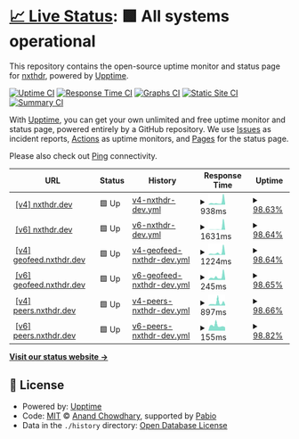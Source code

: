 # [📈 Live Status](https://nxthdr.github.io/upptime): <!--live status--> **🟩 All systems operational**

This repository contains the open-source uptime monitor and status page for [nxthdr](https://nxthdr.dev), powered by [Upptime](https://github.com/upptime/upptime).

[![Uptime CI](https://github.com/nxthdr/upptime/workflows/Uptime%20CI/badge.svg)](https://github.com/nxthdr/upptime/actions?query=workflow%3A%22Uptime+CI%22)
[![Response Time CI](https://github.com/nxthdr/upptime/workflows/Response%20Time%20CI/badge.svg)](https://github.com/nxthdr/upptime/actions?query=workflow%3A%22Response+Time+CI%22)
[![Graphs CI](https://github.com/nxthdr/upptime/workflows/Graphs%20CI/badge.svg)](https://github.com/nxthdr/upptime/actions?query=workflow%3A%22Graphs+CI%22)
[![Static Site CI](https://github.com/nxthdr/upptime/workflows/Static%20Site%20CI/badge.svg)](https://github.com/nxthdr/upptime/actions?query=workflow%3A%22Static+Site+CI%22)
[![Summary CI](https://github.com/nxthdr/upptime/workflows/Summary%20CI/badge.svg)](https://github.com/nxthdr/upptime/actions?query=workflow%3A%22Summary+CI%22)

With [Upptime](https://upptime.js.org), you can get your own unlimited and free uptime monitor and status page, powered entirely by a GitHub repository. We use [Issues](https://github.com/nxthdr/upptime/issues) as incident reports, [Actions](https://github.com/nxthdr/upptime/actions) as uptime monitors, and [Pages](https://nxthdr.github.io/upptime) for the status page.

Please also check out [Ping](https://stats.uptimerobot.com/7aSyrqWaj9) connectivity.

<!--start: status pages-->
<!-- This summary is generated by Upptime (https://github.com/upptime/upptime) -->
<!-- Do not edit this manually, your changes will be overwritten -->
<!-- prettier-ignore -->
| URL | Status | History | Response Time | Uptime |
| --- | ------ | ------- | ------------- | ------ |
| <img alt="" src="https://icons.duckduckgo.com/ip3/nxthdr.dev.ico" height="13"> [[v4] nxthdr.dev](https://nxthdr.dev) | 🟩 Up | [v4-nxthdr-dev.yml](https://github.com/nxthdr/upptime/commits/HEAD/history/v4-nxthdr-dev.yml) | <details><summary><img alt="Response time graph" src="./graphs/v4-nxthdr-dev/response-time-week.png" height="20"> 938ms</summary><br><a href="https://nxthdr.github.io/upptime/history/v4-nxthdr-dev"><img alt="Response time 708" src="https://img.shields.io/endpoint?url=https%3A%2F%2Fraw.githubusercontent.com%2Fnxthdr%2Fupptime%2FHEAD%2Fapi%2Fv4-nxthdr-dev%2Fresponse-time.json"></a><br><a href="https://nxthdr.github.io/upptime/history/v4-nxthdr-dev"><img alt="24-hour response time 387" src="https://img.shields.io/endpoint?url=https%3A%2F%2Fraw.githubusercontent.com%2Fnxthdr%2Fupptime%2FHEAD%2Fapi%2Fv4-nxthdr-dev%2Fresponse-time-day.json"></a><br><a href="https://nxthdr.github.io/upptime/history/v4-nxthdr-dev"><img alt="7-day response time 938" src="https://img.shields.io/endpoint?url=https%3A%2F%2Fraw.githubusercontent.com%2Fnxthdr%2Fupptime%2FHEAD%2Fapi%2Fv4-nxthdr-dev%2Fresponse-time-week.json"></a><br><a href="https://nxthdr.github.io/upptime/history/v4-nxthdr-dev"><img alt="30-day response time 804" src="https://img.shields.io/endpoint?url=https%3A%2F%2Fraw.githubusercontent.com%2Fnxthdr%2Fupptime%2FHEAD%2Fapi%2Fv4-nxthdr-dev%2Fresponse-time-month.json"></a><br><a href="https://nxthdr.github.io/upptime/history/v4-nxthdr-dev"><img alt="1-year response time 708" src="https://img.shields.io/endpoint?url=https%3A%2F%2Fraw.githubusercontent.com%2Fnxthdr%2Fupptime%2FHEAD%2Fapi%2Fv4-nxthdr-dev%2Fresponse-time-year.json"></a></details> | <details><summary><a href="https://nxthdr.github.io/upptime/history/v4-nxthdr-dev">98.63%</a></summary><a href="https://nxthdr.github.io/upptime/history/v4-nxthdr-dev"><img alt="All-time uptime 99.75%" src="https://img.shields.io/endpoint?url=https%3A%2F%2Fraw.githubusercontent.com%2Fnxthdr%2Fupptime%2FHEAD%2Fapi%2Fv4-nxthdr-dev%2Fuptime.json"></a><br><a href="https://nxthdr.github.io/upptime/history/v4-nxthdr-dev"><img alt="24-hour uptime 100.00%" src="https://img.shields.io/endpoint?url=https%3A%2F%2Fraw.githubusercontent.com%2Fnxthdr%2Fupptime%2FHEAD%2Fapi%2Fv4-nxthdr-dev%2Fuptime-day.json"></a><br><a href="https://nxthdr.github.io/upptime/history/v4-nxthdr-dev"><img alt="7-day uptime 98.63%" src="https://img.shields.io/endpoint?url=https%3A%2F%2Fraw.githubusercontent.com%2Fnxthdr%2Fupptime%2FHEAD%2Fapi%2Fv4-nxthdr-dev%2Fuptime-week.json"></a><br><a href="https://nxthdr.github.io/upptime/history/v4-nxthdr-dev"><img alt="30-day uptime 99.46%" src="https://img.shields.io/endpoint?url=https%3A%2F%2Fraw.githubusercontent.com%2Fnxthdr%2Fupptime%2FHEAD%2Fapi%2Fv4-nxthdr-dev%2Fuptime-month.json"></a><br><a href="https://nxthdr.github.io/upptime/history/v4-nxthdr-dev"><img alt="1-year uptime 99.75%" src="https://img.shields.io/endpoint?url=https%3A%2F%2Fraw.githubusercontent.com%2Fnxthdr%2Fupptime%2FHEAD%2Fapi%2Fv4-nxthdr-dev%2Fuptime-year.json"></a></details>
| <img alt="" src="https://icons.duckduckgo.com/ip3/nxthdr.dev.ico" height="13"> [[v6] nxthdr.dev](https://nxthdr.dev) | 🟩 Up | [v6-nxthdr-dev.yml](https://github.com/nxthdr/upptime/commits/HEAD/history/v6-nxthdr-dev.yml) | <details><summary><img alt="Response time graph" src="./graphs/v6-nxthdr-dev/response-time-week.png" height="20"> 1631ms</summary><br><a href="https://nxthdr.github.io/upptime/history/v6-nxthdr-dev"><img alt="Response time 376" src="https://img.shields.io/endpoint?url=https%3A%2F%2Fraw.githubusercontent.com%2Fnxthdr%2Fupptime%2FHEAD%2Fapi%2Fv6-nxthdr-dev%2Fresponse-time.json"></a><br><a href="https://nxthdr.github.io/upptime/history/v6-nxthdr-dev"><img alt="24-hour response time 126" src="https://img.shields.io/endpoint?url=https%3A%2F%2Fraw.githubusercontent.com%2Fnxthdr%2Fupptime%2FHEAD%2Fapi%2Fv6-nxthdr-dev%2Fresponse-time-day.json"></a><br><a href="https://nxthdr.github.io/upptime/history/v6-nxthdr-dev"><img alt="7-day response time 1631" src="https://img.shields.io/endpoint?url=https%3A%2F%2Fraw.githubusercontent.com%2Fnxthdr%2Fupptime%2FHEAD%2Fapi%2Fv6-nxthdr-dev%2Fresponse-time-week.json"></a><br><a href="https://nxthdr.github.io/upptime/history/v6-nxthdr-dev"><img alt="30-day response time 704" src="https://img.shields.io/endpoint?url=https%3A%2F%2Fraw.githubusercontent.com%2Fnxthdr%2Fupptime%2FHEAD%2Fapi%2Fv6-nxthdr-dev%2Fresponse-time-month.json"></a><br><a href="https://nxthdr.github.io/upptime/history/v6-nxthdr-dev"><img alt="1-year response time 376" src="https://img.shields.io/endpoint?url=https%3A%2F%2Fraw.githubusercontent.com%2Fnxthdr%2Fupptime%2FHEAD%2Fapi%2Fv6-nxthdr-dev%2Fresponse-time-year.json"></a></details> | <details><summary><a href="https://nxthdr.github.io/upptime/history/v6-nxthdr-dev">98.64%</a></summary><a href="https://nxthdr.github.io/upptime/history/v6-nxthdr-dev"><img alt="All-time uptime 99.76%" src="https://img.shields.io/endpoint?url=https%3A%2F%2Fraw.githubusercontent.com%2Fnxthdr%2Fupptime%2FHEAD%2Fapi%2Fv6-nxthdr-dev%2Fuptime.json"></a><br><a href="https://nxthdr.github.io/upptime/history/v6-nxthdr-dev"><img alt="24-hour uptime 100.00%" src="https://img.shields.io/endpoint?url=https%3A%2F%2Fraw.githubusercontent.com%2Fnxthdr%2Fupptime%2FHEAD%2Fapi%2Fv6-nxthdr-dev%2Fuptime-day.json"></a><br><a href="https://nxthdr.github.io/upptime/history/v6-nxthdr-dev"><img alt="7-day uptime 98.64%" src="https://img.shields.io/endpoint?url=https%3A%2F%2Fraw.githubusercontent.com%2Fnxthdr%2Fupptime%2FHEAD%2Fapi%2Fv6-nxthdr-dev%2Fuptime-week.json"></a><br><a href="https://nxthdr.github.io/upptime/history/v6-nxthdr-dev"><img alt="30-day uptime 99.46%" src="https://img.shields.io/endpoint?url=https%3A%2F%2Fraw.githubusercontent.com%2Fnxthdr%2Fupptime%2FHEAD%2Fapi%2Fv6-nxthdr-dev%2Fuptime-month.json"></a><br><a href="https://nxthdr.github.io/upptime/history/v6-nxthdr-dev"><img alt="1-year uptime 99.76%" src="https://img.shields.io/endpoint?url=https%3A%2F%2Fraw.githubusercontent.com%2Fnxthdr%2Fupptime%2FHEAD%2Fapi%2Fv6-nxthdr-dev%2Fuptime-year.json"></a></details>
| <img alt="" src="https://icons.duckduckgo.com/ip3/geofeed.nxthdr.dev.ico" height="13"> [[v4] geofeed.nxthdr.dev](https://geofeed.nxthdr.dev) | 🟩 Up | [v4-geofeed-nxthdr-dev.yml](https://github.com/nxthdr/upptime/commits/HEAD/history/v4-geofeed-nxthdr-dev.yml) | <details><summary><img alt="Response time graph" src="./graphs/v4-geofeed-nxthdr-dev/response-time-week.png" height="20"> 1224ms</summary><br><a href="https://nxthdr.github.io/upptime/history/v4-geofeed-nxthdr-dev"><img alt="Response time 603" src="https://img.shields.io/endpoint?url=https%3A%2F%2Fraw.githubusercontent.com%2Fnxthdr%2Fupptime%2FHEAD%2Fapi%2Fv4-geofeed-nxthdr-dev%2Fresponse-time.json"></a><br><a href="https://nxthdr.github.io/upptime/history/v4-geofeed-nxthdr-dev"><img alt="24-hour response time 483" src="https://img.shields.io/endpoint?url=https%3A%2F%2Fraw.githubusercontent.com%2Fnxthdr%2Fupptime%2FHEAD%2Fapi%2Fv4-geofeed-nxthdr-dev%2Fresponse-time-day.json"></a><br><a href="https://nxthdr.github.io/upptime/history/v4-geofeed-nxthdr-dev"><img alt="7-day response time 1224" src="https://img.shields.io/endpoint?url=https%3A%2F%2Fraw.githubusercontent.com%2Fnxthdr%2Fupptime%2FHEAD%2Fapi%2Fv4-geofeed-nxthdr-dev%2Fresponse-time-week.json"></a><br><a href="https://nxthdr.github.io/upptime/history/v4-geofeed-nxthdr-dev"><img alt="30-day response time 744" src="https://img.shields.io/endpoint?url=https%3A%2F%2Fraw.githubusercontent.com%2Fnxthdr%2Fupptime%2FHEAD%2Fapi%2Fv4-geofeed-nxthdr-dev%2Fresponse-time-month.json"></a><br><a href="https://nxthdr.github.io/upptime/history/v4-geofeed-nxthdr-dev"><img alt="1-year response time 603" src="https://img.shields.io/endpoint?url=https%3A%2F%2Fraw.githubusercontent.com%2Fnxthdr%2Fupptime%2FHEAD%2Fapi%2Fv4-geofeed-nxthdr-dev%2Fresponse-time-year.json"></a></details> | <details><summary><a href="https://nxthdr.github.io/upptime/history/v4-geofeed-nxthdr-dev">98.64%</a></summary><a href="https://nxthdr.github.io/upptime/history/v4-geofeed-nxthdr-dev"><img alt="All-time uptime 99.80%" src="https://img.shields.io/endpoint?url=https%3A%2F%2Fraw.githubusercontent.com%2Fnxthdr%2Fupptime%2FHEAD%2Fapi%2Fv4-geofeed-nxthdr-dev%2Fuptime.json"></a><br><a href="https://nxthdr.github.io/upptime/history/v4-geofeed-nxthdr-dev"><img alt="24-hour uptime 100.00%" src="https://img.shields.io/endpoint?url=https%3A%2F%2Fraw.githubusercontent.com%2Fnxthdr%2Fupptime%2FHEAD%2Fapi%2Fv4-geofeed-nxthdr-dev%2Fuptime-day.json"></a><br><a href="https://nxthdr.github.io/upptime/history/v4-geofeed-nxthdr-dev"><img alt="7-day uptime 98.64%" src="https://img.shields.io/endpoint?url=https%3A%2F%2Fraw.githubusercontent.com%2Fnxthdr%2Fupptime%2FHEAD%2Fapi%2Fv4-geofeed-nxthdr-dev%2Fuptime-week.json"></a><br><a href="https://nxthdr.github.io/upptime/history/v4-geofeed-nxthdr-dev"><img alt="30-day uptime 99.60%" src="https://img.shields.io/endpoint?url=https%3A%2F%2Fraw.githubusercontent.com%2Fnxthdr%2Fupptime%2FHEAD%2Fapi%2Fv4-geofeed-nxthdr-dev%2Fuptime-month.json"></a><br><a href="https://nxthdr.github.io/upptime/history/v4-geofeed-nxthdr-dev"><img alt="1-year uptime 99.80%" src="https://img.shields.io/endpoint?url=https%3A%2F%2Fraw.githubusercontent.com%2Fnxthdr%2Fupptime%2FHEAD%2Fapi%2Fv4-geofeed-nxthdr-dev%2Fuptime-year.json"></a></details>
| <img alt="" src="https://icons.duckduckgo.com/ip3/geofeed.nxthdr.dev.ico" height="13"> [[v6] geofeed.nxthdr.dev](https://geofeed.nxthdr.dev) | 🟩 Up | [v6-geofeed-nxthdr-dev.yml](https://github.com/nxthdr/upptime/commits/HEAD/history/v6-geofeed-nxthdr-dev.yml) | <details><summary><img alt="Response time graph" src="./graphs/v6-geofeed-nxthdr-dev/response-time-week.png" height="20"> 245ms</summary><br><a href="https://nxthdr.github.io/upptime/history/v6-geofeed-nxthdr-dev"><img alt="Response time 242" src="https://img.shields.io/endpoint?url=https%3A%2F%2Fraw.githubusercontent.com%2Fnxthdr%2Fupptime%2FHEAD%2Fapi%2Fv6-geofeed-nxthdr-dev%2Fresponse-time.json"></a><br><a href="https://nxthdr.github.io/upptime/history/v6-geofeed-nxthdr-dev"><img alt="24-hour response time 130" src="https://img.shields.io/endpoint?url=https%3A%2F%2Fraw.githubusercontent.com%2Fnxthdr%2Fupptime%2FHEAD%2Fapi%2Fv6-geofeed-nxthdr-dev%2Fresponse-time-day.json"></a><br><a href="https://nxthdr.github.io/upptime/history/v6-geofeed-nxthdr-dev"><img alt="7-day response time 245" src="https://img.shields.io/endpoint?url=https%3A%2F%2Fraw.githubusercontent.com%2Fnxthdr%2Fupptime%2FHEAD%2Fapi%2Fv6-geofeed-nxthdr-dev%2Fresponse-time-week.json"></a><br><a href="https://nxthdr.github.io/upptime/history/v6-geofeed-nxthdr-dev"><img alt="30-day response time 248" src="https://img.shields.io/endpoint?url=https%3A%2F%2Fraw.githubusercontent.com%2Fnxthdr%2Fupptime%2FHEAD%2Fapi%2Fv6-geofeed-nxthdr-dev%2Fresponse-time-month.json"></a><br><a href="https://nxthdr.github.io/upptime/history/v6-geofeed-nxthdr-dev"><img alt="1-year response time 242" src="https://img.shields.io/endpoint?url=https%3A%2F%2Fraw.githubusercontent.com%2Fnxthdr%2Fupptime%2FHEAD%2Fapi%2Fv6-geofeed-nxthdr-dev%2Fresponse-time-year.json"></a></details> | <details><summary><a href="https://nxthdr.github.io/upptime/history/v6-geofeed-nxthdr-dev">98.65%</a></summary><a href="https://nxthdr.github.io/upptime/history/v6-geofeed-nxthdr-dev"><img alt="All-time uptime 99.80%" src="https://img.shields.io/endpoint?url=https%3A%2F%2Fraw.githubusercontent.com%2Fnxthdr%2Fupptime%2FHEAD%2Fapi%2Fv6-geofeed-nxthdr-dev%2Fuptime.json"></a><br><a href="https://nxthdr.github.io/upptime/history/v6-geofeed-nxthdr-dev"><img alt="24-hour uptime 100.00%" src="https://img.shields.io/endpoint?url=https%3A%2F%2Fraw.githubusercontent.com%2Fnxthdr%2Fupptime%2FHEAD%2Fapi%2Fv6-geofeed-nxthdr-dev%2Fuptime-day.json"></a><br><a href="https://nxthdr.github.io/upptime/history/v6-geofeed-nxthdr-dev"><img alt="7-day uptime 98.65%" src="https://img.shields.io/endpoint?url=https%3A%2F%2Fraw.githubusercontent.com%2Fnxthdr%2Fupptime%2FHEAD%2Fapi%2Fv6-geofeed-nxthdr-dev%2Fuptime-week.json"></a><br><a href="https://nxthdr.github.io/upptime/history/v6-geofeed-nxthdr-dev"><img alt="30-day uptime 99.60%" src="https://img.shields.io/endpoint?url=https%3A%2F%2Fraw.githubusercontent.com%2Fnxthdr%2Fupptime%2FHEAD%2Fapi%2Fv6-geofeed-nxthdr-dev%2Fuptime-month.json"></a><br><a href="https://nxthdr.github.io/upptime/history/v6-geofeed-nxthdr-dev"><img alt="1-year uptime 99.80%" src="https://img.shields.io/endpoint?url=https%3A%2F%2Fraw.githubusercontent.com%2Fnxthdr%2Fupptime%2FHEAD%2Fapi%2Fv6-geofeed-nxthdr-dev%2Fuptime-year.json"></a></details>
| <img alt="" src="https://icons.duckduckgo.com/ip3/peers.nxthdr.dev.ico" height="13"> [[v4] peers.nxthdr.dev](https://peers.nxthdr.dev) | 🟩 Up | [v4-peers-nxthdr-dev.yml](https://github.com/nxthdr/upptime/commits/HEAD/history/v4-peers-nxthdr-dev.yml) | <details><summary><img alt="Response time graph" src="./graphs/v4-peers-nxthdr-dev/response-time-week.png" height="20"> 897ms</summary><br><a href="https://nxthdr.github.io/upptime/history/v4-peers-nxthdr-dev"><img alt="Response time 645" src="https://img.shields.io/endpoint?url=https%3A%2F%2Fraw.githubusercontent.com%2Fnxthdr%2Fupptime%2FHEAD%2Fapi%2Fv4-peers-nxthdr-dev%2Fresponse-time.json"></a><br><a href="https://nxthdr.github.io/upptime/history/v4-peers-nxthdr-dev"><img alt="24-hour response time 413" src="https://img.shields.io/endpoint?url=https%3A%2F%2Fraw.githubusercontent.com%2Fnxthdr%2Fupptime%2FHEAD%2Fapi%2Fv4-peers-nxthdr-dev%2Fresponse-time-day.json"></a><br><a href="https://nxthdr.github.io/upptime/history/v4-peers-nxthdr-dev"><img alt="7-day response time 897" src="https://img.shields.io/endpoint?url=https%3A%2F%2Fraw.githubusercontent.com%2Fnxthdr%2Fupptime%2FHEAD%2Fapi%2Fv4-peers-nxthdr-dev%2Fresponse-time-week.json"></a><br><a href="https://nxthdr.github.io/upptime/history/v4-peers-nxthdr-dev"><img alt="30-day response time 782" src="https://img.shields.io/endpoint?url=https%3A%2F%2Fraw.githubusercontent.com%2Fnxthdr%2Fupptime%2FHEAD%2Fapi%2Fv4-peers-nxthdr-dev%2Fresponse-time-month.json"></a><br><a href="https://nxthdr.github.io/upptime/history/v4-peers-nxthdr-dev"><img alt="1-year response time 645" src="https://img.shields.io/endpoint?url=https%3A%2F%2Fraw.githubusercontent.com%2Fnxthdr%2Fupptime%2FHEAD%2Fapi%2Fv4-peers-nxthdr-dev%2Fresponse-time-year.json"></a></details> | <details><summary><a href="https://nxthdr.github.io/upptime/history/v4-peers-nxthdr-dev">98.66%</a></summary><a href="https://nxthdr.github.io/upptime/history/v4-peers-nxthdr-dev"><img alt="All-time uptime 99.79%" src="https://img.shields.io/endpoint?url=https%3A%2F%2Fraw.githubusercontent.com%2Fnxthdr%2Fupptime%2FHEAD%2Fapi%2Fv4-peers-nxthdr-dev%2Fuptime.json"></a><br><a href="https://nxthdr.github.io/upptime/history/v4-peers-nxthdr-dev"><img alt="24-hour uptime 100.00%" src="https://img.shields.io/endpoint?url=https%3A%2F%2Fraw.githubusercontent.com%2Fnxthdr%2Fupptime%2FHEAD%2Fapi%2Fv4-peers-nxthdr-dev%2Fuptime-day.json"></a><br><a href="https://nxthdr.github.io/upptime/history/v4-peers-nxthdr-dev"><img alt="7-day uptime 98.66%" src="https://img.shields.io/endpoint?url=https%3A%2F%2Fraw.githubusercontent.com%2Fnxthdr%2Fupptime%2FHEAD%2Fapi%2Fv4-peers-nxthdr-dev%2Fuptime-week.json"></a><br><a href="https://nxthdr.github.io/upptime/history/v4-peers-nxthdr-dev"><img alt="30-day uptime 99.60%" src="https://img.shields.io/endpoint?url=https%3A%2F%2Fraw.githubusercontent.com%2Fnxthdr%2Fupptime%2FHEAD%2Fapi%2Fv4-peers-nxthdr-dev%2Fuptime-month.json"></a><br><a href="https://nxthdr.github.io/upptime/history/v4-peers-nxthdr-dev"><img alt="1-year uptime 99.79%" src="https://img.shields.io/endpoint?url=https%3A%2F%2Fraw.githubusercontent.com%2Fnxthdr%2Fupptime%2FHEAD%2Fapi%2Fv4-peers-nxthdr-dev%2Fuptime-year.json"></a></details>
| <img alt="" src="https://icons.duckduckgo.com/ip3/peers.nxthdr.dev.ico" height="13"> [[v6] peers.nxthdr.dev](https://peers.nxthdr.dev) | 🟩 Up | [v6-peers-nxthdr-dev.yml](https://github.com/nxthdr/upptime/commits/HEAD/history/v6-peers-nxthdr-dev.yml) | <details><summary><img alt="Response time graph" src="./graphs/v6-peers-nxthdr-dev/response-time-week.png" height="20"> 155ms</summary><br><a href="https://nxthdr.github.io/upptime/history/v6-peers-nxthdr-dev"><img alt="Response time 233" src="https://img.shields.io/endpoint?url=https%3A%2F%2Fraw.githubusercontent.com%2Fnxthdr%2Fupptime%2FHEAD%2Fapi%2Fv6-peers-nxthdr-dev%2Fresponse-time.json"></a><br><a href="https://nxthdr.github.io/upptime/history/v6-peers-nxthdr-dev"><img alt="24-hour response time 144" src="https://img.shields.io/endpoint?url=https%3A%2F%2Fraw.githubusercontent.com%2Fnxthdr%2Fupptime%2FHEAD%2Fapi%2Fv6-peers-nxthdr-dev%2Fresponse-time-day.json"></a><br><a href="https://nxthdr.github.io/upptime/history/v6-peers-nxthdr-dev"><img alt="7-day response time 155" src="https://img.shields.io/endpoint?url=https%3A%2F%2Fraw.githubusercontent.com%2Fnxthdr%2Fupptime%2FHEAD%2Fapi%2Fv6-peers-nxthdr-dev%2Fresponse-time-week.json"></a><br><a href="https://nxthdr.github.io/upptime/history/v6-peers-nxthdr-dev"><img alt="30-day response time 226" src="https://img.shields.io/endpoint?url=https%3A%2F%2Fraw.githubusercontent.com%2Fnxthdr%2Fupptime%2FHEAD%2Fapi%2Fv6-peers-nxthdr-dev%2Fresponse-time-month.json"></a><br><a href="https://nxthdr.github.io/upptime/history/v6-peers-nxthdr-dev"><img alt="1-year response time 233" src="https://img.shields.io/endpoint?url=https%3A%2F%2Fraw.githubusercontent.com%2Fnxthdr%2Fupptime%2FHEAD%2Fapi%2Fv6-peers-nxthdr-dev%2Fresponse-time-year.json"></a></details> | <details><summary><a href="https://nxthdr.github.io/upptime/history/v6-peers-nxthdr-dev">98.82%</a></summary><a href="https://nxthdr.github.io/upptime/history/v6-peers-nxthdr-dev"><img alt="All-time uptime 99.80%" src="https://img.shields.io/endpoint?url=https%3A%2F%2Fraw.githubusercontent.com%2Fnxthdr%2Fupptime%2FHEAD%2Fapi%2Fv6-peers-nxthdr-dev%2Fuptime.json"></a><br><a href="https://nxthdr.github.io/upptime/history/v6-peers-nxthdr-dev"><img alt="24-hour uptime 100.00%" src="https://img.shields.io/endpoint?url=https%3A%2F%2Fraw.githubusercontent.com%2Fnxthdr%2Fupptime%2FHEAD%2Fapi%2Fv6-peers-nxthdr-dev%2Fuptime-day.json"></a><br><a href="https://nxthdr.github.io/upptime/history/v6-peers-nxthdr-dev"><img alt="7-day uptime 98.82%" src="https://img.shields.io/endpoint?url=https%3A%2F%2Fraw.githubusercontent.com%2Fnxthdr%2Fupptime%2FHEAD%2Fapi%2Fv6-peers-nxthdr-dev%2Fuptime-week.json"></a><br><a href="https://nxthdr.github.io/upptime/history/v6-peers-nxthdr-dev"><img alt="30-day uptime 99.64%" src="https://img.shields.io/endpoint?url=https%3A%2F%2Fraw.githubusercontent.com%2Fnxthdr%2Fupptime%2FHEAD%2Fapi%2Fv6-peers-nxthdr-dev%2Fuptime-month.json"></a><br><a href="https://nxthdr.github.io/upptime/history/v6-peers-nxthdr-dev"><img alt="1-year uptime 99.80%" src="https://img.shields.io/endpoint?url=https%3A%2F%2Fraw.githubusercontent.com%2Fnxthdr%2Fupptime%2FHEAD%2Fapi%2Fv6-peers-nxthdr-dev%2Fuptime-year.json"></a></details>

<!--end: status pages-->

[**Visit our status website →**](https://nxthdr.github.io/upptime)

## 📄 License

- Powered by: [Upptime](https://github.com/upptime/upptime)
- Code: [MIT](./LICENSE) © [Anand Chowdhary](https://anandchowdhary.com), supported by [Pabio](https://pabio.com)
- Data in the `./history` directory: [Open Database License](https://opendatacommons.org/licenses/odbl/1-0/)
